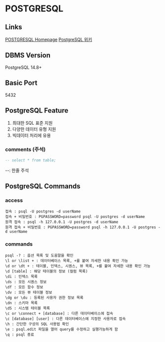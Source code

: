 # POSTGRESQL
## Links
[POSTGRESQL Homepage](https://www.postgresql.org/)
[PostgreSQL 위키](https://ko.wikipedia.org/wiki/PostgreSQL)

## DBMS Version
PostgreSQL 14.8+

## Basic Port
5432

## PostgreSQL Feature
1. 최대한 SQL 표준 지원
2. 다양한 데이터 유형 지원
3. 빅데이터 처리에 유용
### comments (주석)
```sql
-- select * from table;
```
--: 한줄 주석

## PostgreSQL Commands
### access
```
접속 : psql -U postgres -d userName
접속 + 비밀번호 : PGPASSWORD=password psql -U postgres -d userName
원격 접속 : psql -h 127.0.0.1 -U postgres -d userName
원격 접속 + 비밀번호 : PGPASSWORD=password psql -h 127.0.0.1 -U postgres -d userName
```
### commands
```
psql -? : 옵션 목록 및 도움말을 확인
\l or \list + : 데이터베이스 목록, +를 붙여 자세한 내용 확인 가능
\d or \dt + : 테이블, 인덱스, 시퀀스, 뷰 목록, +를 붙여 자세한 내용 확인 가능
\d [table] : 해당 테이블의 정보 (컬럼 목록)
\di : 인덱스 목록
\ds : 모든 시퀀스 정보
\df : 모든 함수 정보
\dv : 모든 뷰 테이블 정보
\dg or \du : 등록된 사용자 권한 정보 목록
\dn : 스키마 목록
\dS : 시스템 테이블 목록
\c or \connect + [database] : 다른 데이터베이스에 접속
\c [database] [user] : 다른 데이터베이스에 지정한 사용자로 접속
\h : 간단한 구성의 SQL 사용법 확인
\e : psql.edit 파일을 열어 query를 수정하고 실행가능하게 함
\q : psql 종료
```
